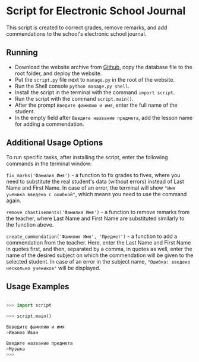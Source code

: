 # Script for Electronic School Journal

This script is created to correct grades, remove remarks, and add commendations to the school's electronic school journal.
## Running

- Download the website archive from [Github](https://github.com/dvmn-tasks/e-diary), copy the database file to the root folder, and deploy the website.
- Put the `script.py` file next to `manage.py` in the root of the website.
- Run the Shell console `python manage.py shell`.
- Install the script in the terminal with the command `import script`.
- Run the script with the command `script.main()`.
- After the prompt `Введите фамилию и имя`, enter the full name of the student.
- In the empty field after `Введите название предмета`, add the lesson name for adding a commendation.

## Additional Usage Options

To run specific tasks, after installing the script, enter the following commands in the terminal window:

`fix_marks('Фамилия Имя')` - a function to fix grades to fives, where you need to substitute the real student's data (without errors) instead of Last Name and First Name. In case of an error, the terminal will show `"Имя ученика введено с ошибкой"`, which means you need to use the command again.

`remove_chastisements('Фамилия Имя')` - a function to remove remarks from the teacher, where Last Name and First Name are substituted similarly to the function above.

`create_commendation('Фамилия Имя', 'Предмет')` - a function to add a commendation from the teacher. Here, enter the Last Name and First Name in quotes first, and then, separated by a comma, in quotes as well, enter the name of the desired subject on which the commendation will be given to the selected student. In case of an error in the subject name, `"Ошибка: введено несколько учеников"` will be displayed.

## Usage Examples

```python manage.py shell

>>> import script

>>> script.main()

Ввведите фамилию и имя
>Иванов Иван

Введите название предмета
>Музыка
>>>
```
